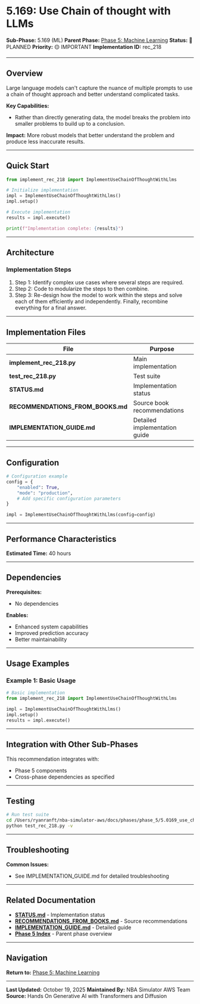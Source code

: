# 5.169: Use Chain of thought with LLMs

**Sub-Phase:** 5.169 (ML)
**Parent Phase:** [Phase 5: Machine Learning](../PHASE_5_INDEX.md)
**Status:** 🔵 PLANNED
**Priority:** 🟡 IMPORTANT
**Implementation ID:** rec_218

---

## Overview

Large language models can't capture the nuance of multiple prompts to use a chain of thought approach and better understand complicated tasks.

**Key Capabilities:**
- Rather than directly generating data, the model breaks the problem into smaller problems to build up to a conclusion.

**Impact:**
More robust models that better understand the problem and produce less inaccurate results.

---

## Quick Start

```python
from implement_rec_218 import ImplementUseChainOfThoughtWithLlms

# Initialize implementation
impl = ImplementUseChainOfThoughtWithLlms()
impl.setup()

# Execute implementation
results = impl.execute()

print(f"Implementation complete: {results}")
```

---

## Architecture

### Implementation Steps

1. Step 1: Identify complex use cases where several steps are required.
2. Step 2: Code to modularize the steps to then combine.
3. Step 3: Re-design how the model to work within the steps and solve each of them efficiently and independently. Finally, recombine everything for a final answer.

---

## Implementation Files

| File | Purpose |
|------|---------|
| **implement_rec_218.py** | Main implementation |
| **test_rec_218.py** | Test suite |
| **STATUS.md** | Implementation status |
| **RECOMMENDATIONS_FROM_BOOKS.md** | Source book recommendations |
| **IMPLEMENTATION_GUIDE.md** | Detailed implementation guide |

---

## Configuration

```python
# Configuration example
config = {
    "enabled": True,
    "mode": "production",
    # Add specific configuration parameters
}

impl = ImplementUseChainOfThoughtWithLlms(config=config)
```

---

## Performance Characteristics

**Estimated Time:** 40 hours

---

## Dependencies

**Prerequisites:**
- No dependencies

**Enables:**
- Enhanced system capabilities
- Improved prediction accuracy
- Better maintainability

---

## Usage Examples

### Example 1: Basic Usage

```python
# Basic implementation
from implement_rec_218 import ImplementUseChainOfThoughtWithLlms

impl = ImplementUseChainOfThoughtWithLlms()
impl.setup()
results = impl.execute()
```

---

## Integration with Other Sub-Phases

This recommendation integrates with:
- Phase 5 components
- Cross-phase dependencies as specified

---

## Testing

```bash
# Run test suite
cd /Users/ryanranft/nba-simulator-aws/docs/phases/phase_5/5.0169_use_chain_of_thought_with_llms
python test_rec_218.py -v
```

---

## Troubleshooting

**Common Issues:**
- See IMPLEMENTATION_GUIDE.md for detailed troubleshooting

---

## Related Documentation

- **[STATUS.md](STATUS.md)** - Implementation status
- **[RECOMMENDATIONS_FROM_BOOKS.md](RECOMMENDATIONS_FROM_BOOKS.md)** - Source recommendations
- **[IMPLEMENTATION_GUIDE.md](IMPLEMENTATION_GUIDE.md)** - Detailed guide
- **[Phase 5 Index](../PHASE_5_INDEX.md)** - Parent phase overview

---

## Navigation

**Return to:** [Phase 5: Machine Learning](../PHASE_5_INDEX.md)

---

**Last Updated:** October 19, 2025
**Maintained By:** NBA Simulator AWS Team
**Source:** Hands On Generative AI with Transformers and Diffusion
